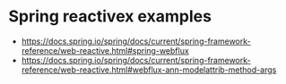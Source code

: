 # Spring reactivex examples

- https://docs.spring.io/spring/docs/current/spring-framework-reference/web-reactive.html#spring-webflux
- https://docs.spring.io/spring/docs/current/spring-framework-reference/web-reactive.html#webflux-ann-modelattrib-method-args
